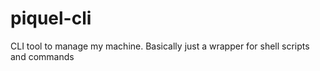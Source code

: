 # piquel-cli

CLI tool to manage my machine. Basically just a wrapper for shell scripts and commands
